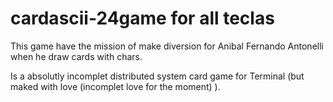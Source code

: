 # cardascii-24game for all teclas

This game have the mission of make diversion for Anibal Fernando Antonelli when he draw cards with chars.

Is a absolutly incomplet distributed system card game for Terminal (but maked with love (incomplet love for the moment) ).
